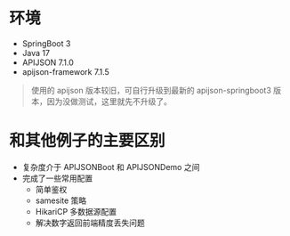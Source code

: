 # 环境

- SpringBoot 3
- Java 17
- APIJSON 7.1.0
- apijson-framework 7.1.5
  
> 使用的 apijson 版本较旧，可自行升级到最新的 apijson-springboot3 版本，因为没做测试，这里就先不升级了。

# 和其他例子的主要区别

- 复杂度介于 APIJSONBoot 和 APIJSONDemo 之间
- 完成了一些常用配置
  - 简单鉴权
  - samesite 策略
  - HikariCP 多数据源配置
  - 解决数字返回前端精度丢失问题